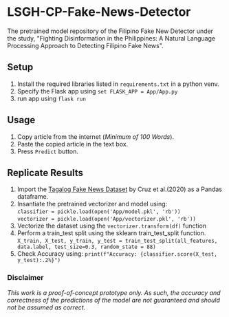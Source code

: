 # LSGH-CP-Fake-News-Detector
The pretrained model repository of the Filipino Fake New Detector under the study, "Fighting Disinformation in the Philippines: A Natural Language Processing Approach to Detecting Filipino Fake News".

## Setup
1. Install the required libraries listed in `requirements.txt` in a python venv.
2. Specify the Flask app using `set FLASK_APP = App/App.py`
3. run app using `flask run`

## Usage
1. Copy article from the internet (*Minimum of 100 Words*).
2. Paste the copied article in the text box.
3. Press `Predict` button.

## Replicate Results
1. Import the [Tagalog Fake News Dataset](https://github.com/jcblaisecruz02/Tagalog-fake-news) by Cruz et al.(2020) as a Pandas dataframe.
2. Insantiate the pretrained vectorizer and model using: <br>
`classifier = pickle.load(open('App/model.pkl', 'rb'))` <br>
`vectorizer = pickle.load(open('App/vectorizer.pkl', 'rb'))`
3. Vectorize the dataset using the `vectorizer.transform(df)` function
4. Perform a train_test split using the sklearn train_test_split function. <br>
`X_train, X_test, y_train, y_test = train_test_split(all_features, data.label, test_size=0.3, random_state = 88)`
5. Check Accuracy using: `print(f"Accuracy: {classifier.score(X_test, y_test):.2%}")`

### Disclaimer
<em>This work is a proof-of-concept prototype only. As such, the accuracy and correctness of the predictions of the model are not guaranteed and should not be assumed as correct. <em/>
